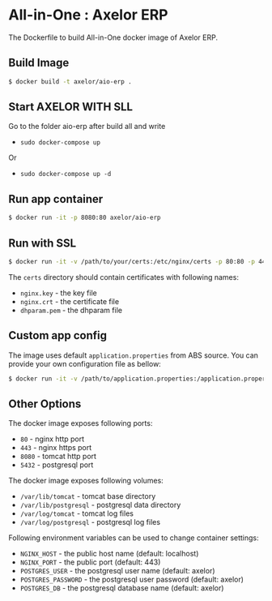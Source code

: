# All-in-One : Axelor ERP

The Dockerfile to build All-in-One docker image of Axelor ERP.

## Build Image

```sh
$ docker build -t axelor/aio-erp .
```

## Start AXELOR WITH SLL
Go to the folder aio-erp after build all and write 
* `sudo docker-compose up`

Or

* `sudo docker-compose up -d`

## Run app container

```sh
$ docker run -it -p 8080:80 axelor/aio-erp
```

## Run with SSL

```sh
$ docker run -it -v /path/to/your/certs:/etc/nginx/certs -p 80:80 -p 443:443 axelor/aio-erp
```

The `certs` directory should contain certificates with following names:

* `nginx.key` - the key file
* `nginx.crt` - the certificate file
* `dhparam.pem` - the dhparam file

## Custom app config

The image uses default `application.properties` from ABS source. You can provide your own
configuration file as bellow:

```sh
$ docker run -it -v /path/to/application.properties:/application.properties -p 8080:80 axelor/aio-erp
```

## Other Options

The docker image exposes following ports:

* `80` - nginx http port
* `443` - nginx https port
* `8080` - tomcat http port
* `5432` - postgresql port

The docker image exposes following volumes:

* `/var/lib/tomcat` - tomcat base directory
* `/var/lib/postgresql` - postgresql data directory
* `/var/log/tomcat` - tomcat log files
* `/var/log/postgresql` - postgresql log files

Following environment variables can be used to change container settings:

* `NGINX_HOST` - the public host name (default: localhost)
* `NGINX_PORT` - the public port (default: 443)
* `POSTGRES_USER` - the postgresql user name (default: axelor)
* `POSTGRES_PASSWORD` - the postgresql user password (default: axelor)
* `POSTGRES_DB` - the postgresql database name (default: axelor)
